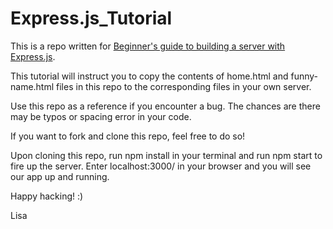 # Express.js_Tutorial
This is a repo written for [Beginner's guide to building a server with Express.js]().

This tutorial will instruct you to copy the contents of home.html and funny-name.html files in this repo to the corresponding files in your own server. 

Use this repo as a reference if you encounter a bug. The chances are there may be typos or spacing error in your code. 

If you want to fork and clone this repo, feel free to do so!

Upon cloning this repo, run npm install in your terminal and run npm start to fire up the server. 
Enter localhost:3000/ in your browser and you will see our app up and running. 

Happy hacking! :)

Lisa
